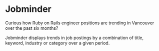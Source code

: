 # Jobminder

Curious how Ruby on Rails engineer positions are trending in Vancouver over the past six months?

Jobminder displays trends in job postings by a combination of title, keyword, industry or category over a given period.

